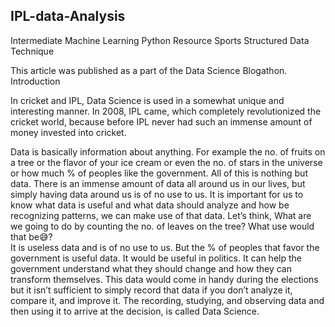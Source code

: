 ## IPL-data-Analysis

 Intermediate Machine Learning Python Resource Sports Structured Data Technique

This article was published as a part of the Data Science Blogathon.
Introduction

In cricket and IPL, Data Science is used in a somewhat unique and interesting manner. In 2008, IPL came, which completely revolutionized the cricket world, because before IPL never had such an immense amount of money invested into cricket.

Data is basically information about anything. For example the no. of fruits on a tree or the flavor of your ice cream or even the no. of stars in the universe or how much % of peoples like the government. All of this is nothing but data. 
There is an immense amount of data all around us in our lives, but simply having data around us is of no use to us. It is important for us to know what data is useful and what data should analyze and how be recognizing patterns, we can make use of that data. Let’s think, What are we going to do by counting the no. of leaves on the tree? What use would that be😅?  
It is useless data and is of no use to us. But the % of peoples that favor the government is useful data. It would be useful in politics. It can help the government understand what they should change and how they can transform themselves. 
This data would come in handy during the elections but it isn’t sufficient to simply record that data if you don’t analyze it, compare it, and improve it. The recording, studying, and observing data and then using it to arrive at the decision, is called Data Science.
